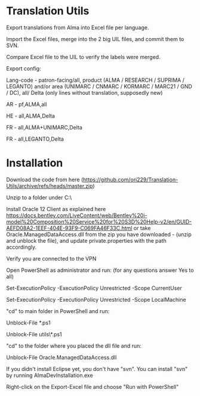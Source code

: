 # Translation Utils
 
Export translations from Alma into Excel file per language.

Import the Excel files, merge into the 2 big UIL files, and commit them to SVN.

Compare Excel file to the UIL to verify the labels were merged.

Export config:

Lang-code - patron-facing/all, product (ALMA / RESEARCH / SUPRIMA / LEGANTO) and/or area (UNIMARC / CNMARC / KORMARC / MARC21 / GND / DC), all/ Delta (only lines without translation, supposedly new)

AR - pf,ALMA,all

HE - all,ALMA,Delta

FR - all,ALMA+UNIMARC,Delta

FR - all,LEGANTO,Delta

# Installation

Download the code from here (https://github.com/ori229/Translation-Utils/archive/refs/heads/master.zip)

Unzip to a folder under C:\

Install Oracle 12 Client as explained here
https://docs.bentley.com/LiveContent/web/Bentley%20i-model%20Composition%20Service%20for%20S3D%20Help-v2/en/GUID-AEFD08A2-1EEF-404E-93F9-C069FA46F33C.html
or take Oracle.ManagedDataAccess.dll from the zip you have downloaded - (unzip and unblock the file), and update private.properties with the path accordingly.

Verify you are connected to the VPN

Open PowerShell as administrator and run: (for any questions answer Yes to all)

Set-ExecutionPolicy -ExecutionPolicy Unrestricted -Scope CurrentUser

Set-ExecutionPolicy -ExecutionPolicy Unrestricted -Scope LocalMachine    


"cd" to main folder in PowerShell and run:

Unblock-File *.ps1

Unblock-File utils\\*.ps1

"cd" to the folder where you placed the dll file and run:

Unblock-File Oracle.ManagedDataAccess.dll

If you didn't install Eclipse yet, you don't have "svn".  You can install "svn" by running AlmaDevInstallation.exe

Right-click on the Export-Excel file and choose "Run with PowerShell"

